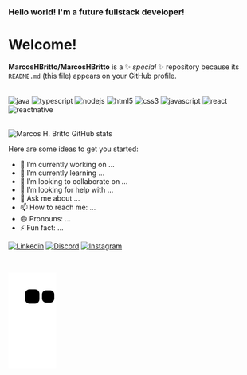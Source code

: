 ### Hello world! I'm a future fullstack developer!

# Welcome!

**MarcosHBritto/MarcosHBritto** is a ✨ _special_ ✨ repository because its `README.md` (this file) appears on your GitHub profile.
<div style="display: inline_block"><br/>
    <img align="center" alt="java" src="https://img.shields.io/badge/Java-ED8B00?style=for-the-badge&logo=java&logoColor=white" />
    <img align="center" alt="typescript" src="https://img.shields.io/badge/TypeScript-007ACC?style=for-the-badge&logo=typescript&logoColor=white" />
    <img align="center" alt="nodejs" src="https://img.shields.io/badge/Node.js-43853D?style=for-the-badge&logo=node.js&logoColor=white" />
    <img align="center" alt="html5" src="https://img.shields.io/badge/HTML5-E34F26?style=for-the-badge&logo=html5&logoColor=white" />
    <img align="center" alt="css3" src="https://img.shields.io/badge/CSS3-1572B6?style=for-the-badge&logo=css3&logoColor=white" />
    <img align="center" alt="javascript" src="https://img.shields.io/badge/JavaScript-323330?style=for-the-badge&logo=javascript&logoColor=F7DF1E" />
    <img align="center" alt="react" src="https://img.shields.io/badge/React-20232A?style=for-the-badge&logo=react&logoColor=61DAFB" />
    <img align="center" alt="reactnative" src="https://img.shields.io/badge/React_Native-20232A?style=for-the-badge&logo=react&logoColor=61DAFB" />
</div></br>

![Marcos H. Britto GitHub stats](https://github-readme-stats.vercel.app/api?username=MarcosHBritto&show_icons=true&theme=highcontrast)
         
Here are some ideas to get you started:

- 🔭 I’m currently working on ...
- 🌱 I’m currently learning ...
- 👯 I’m looking to collaborate on ...
- 🤔 I’m looking for help with ...
- 💬 Ask me about ...
- 📫 How to reach me: ...
- 😄 Pronouns: ...
- ⚡ Fun fact: ...

[![Linkedin](https://img.shields.io/badge/LinkedIn-0077B5?style=for-the-badge&logo=linkedin&logoColor=white)](https://www.linkedin.com/in/marcos-h-britto-93a2ba223/)
[![Discord](https://img.shields.io/badge/Discord-7289DA?style=for-the-badge&logo=discord&logoColor=white)](https://discord.com/channels/MarcosHaubrich#5345)
[![Instagram](https://img.shields.io/badge/Instagram-E4405F?style=for-the-badge&logo=instagram&logoColor=white)](https://www.instagram.com//)

</br>

![snake gif](https://github.com/MarcosHBritto/MarcosHBritto/blob/output/github-contribution-grid-snake.svg)
